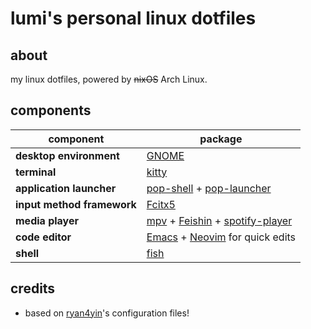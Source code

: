 # lumi's personal linux dotfiles

## about

my linux dotfiles, powered by ~~nixOS~~ Arch Linux.

## components

| component                  | package                                                                                                                                                |
|----------------------------|--------------------------------------------------------------------------------------------------------------------------------------------------------|
| **desktop environment**    | [GNOME](https://www.gnome.org/)                                                                                                                        |
| **terminal**               | [kitty](https://github.com/kovidgoyal/kitty)                                                                                                           |
| **application launcher**   | [pop-shell](https://github.com/pop-os/shell/) + [pop-launcher](https://github.com/pop-os/launcher)                                                     |
| **input method framework** | [Fcitx5](https://github.com/fcitx/fcitx5)                                                                                                              |
| **media player**           | [mpv](https://github.com/mpv-player/mpv) + [Feishin](https://github.com/jeffvli/feishin) + [spotify-player](https://github.com/aome510/spotify-player) |
| **code editor**            | [Emacs](https://gnu.org/software/emacs/) + [Neovim](https://neovim.io/) for quick edits                                                                |
| **shell**                  | [fish](https://fishshell.com/)                                                                                                                         |

## credits

- based on [ryan4yin](https://github.com/ryan4yin/nix-config)'s configuration files!
